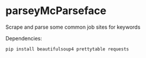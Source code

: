 # parseyMcParseface
Scrape and parse some common job sites for keywords


Dependencies:
```
pip install beautifulsoup4 prettytable requests
```

